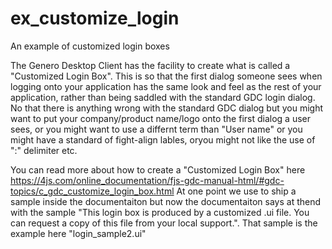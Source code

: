 # ex_customize_login
An example of customized login boxes

The Genero Desktop Client has the facility to create what is called a "Customized Login Box".  This is so that the first dialog someone sees when logging onto your application has the same look and feel as the rest of your application, rather than being saddled with the standard GDC login dialog.  No that there is anything wrong with the standard GDC dialog but you might want to put your company/product name/logo onto the first dialog a user sees, or you might want to use a differnt term than "User name" or you might have a standard of fight-align lables, oryou might not like the use of ":" delimiter etc.

You can read more about how to create a "Customized Login Box" here https://4js.com/online_documentation/fjs-gdc-manual-html/#gdc-topics/c_gdc_customize_login_box.html At one point we use to ship a sample inside the documentaiton but now the documentaiton says at thend with the sample "This login box is produced by a customized .ui file. You can request a copy of this file from your local support.".  That sample is the example here "login_sample2.ui"
